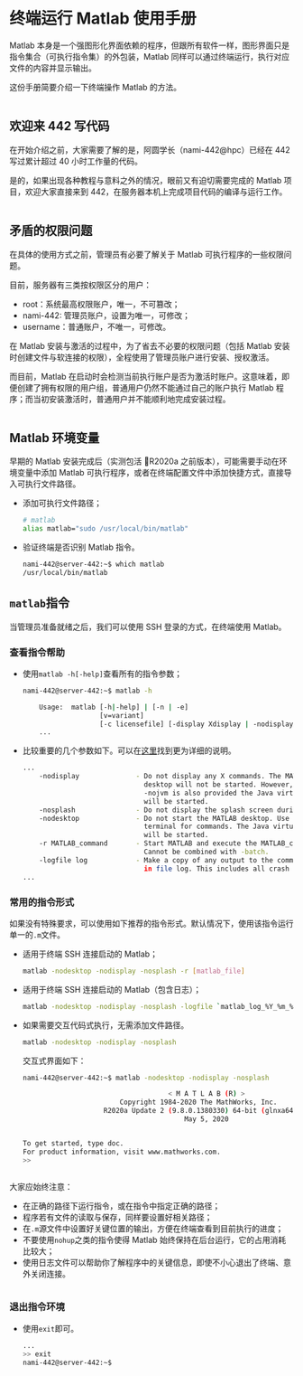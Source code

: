 # 终端运行 Matlab 使用手册

Matlab 本身是一个强图形化界面依赖的程序，但跟所有软件一样，图形界面只是指令集合（可执行指令集）的外包装，Matlab 同样可以通过终端运行，执行对应文件的内容并显示输出。

这份手册简要介绍一下终端操作 Matlab 的方法。

```note:: Matlab 同样支持在终端执行，管理员需要手动链接可执行文件到环境变量。

```

## 欢迎来 442 写代码

在开始介绍之前，大家需要了解的是，阿圆学长（nami-442@hpc）已经在 442 写过累计超过 40 小时工作量的代码。

是的，如果出现各种教程与意料之外的情况，眼前又有迫切需要完成的 Matlab 项目，欢迎大家直接来到 442，在服务器本机上完成项目代码的编译与运行工作。

```note:: 👍 这绝对是最为保险的做法。

```

## 矛盾的权限问题

在具体的使用方式之前，管理员有必要了解关于 Matlab 可执行程序的一些权限问题。

目前，服务器有三类按权限区分的用户：

-   root：系统最高权限账户，唯一，不可篡改；
-   nami-442: 管理员账户，设置为唯一，可修改；
-   username：普通账户，不唯一，可修改。

在 Matlab 安装与激活的过程中，为了省去不必要的权限问题（包括 Matlab 安装时创建文件与软连接的权限），全程使用了管理员账户进行安装、授权激活。

而目前，Matlab 在启动时会检测当前执行账户是否为激活时账户。这意味着，即便创建了拥有权限的用户组，普通用户仍然不能通过自己的账户执行 Matlab 程序；而当初安装激活时，普通用户并不能顺利地完成安装过程。

```warning:: 除非精心设计好一个拥有安装过程所需权限、又不具备管理员权限的特殊普通账户，否则目前来说，只能使用管理员账户打开 Matlab。⚠️ 这是一个潜在的危险。

```

## Matlab 环境变量

早期的 Matlab 安装完成后（实测包活 R2020a 之前版本），可能需要手动在环境变量中添加 Matlab 可执行程序，或者在终端配置文件中添加快捷方式，直接导入可执行文件路径。

-   添加可执行文件路径；

    ```sh
    # matlab
    alias matlab="sudo /usr/local/bin/matlab"
    ```

-   验证终端是否识别 Matlab 指令。

    ```sh
    nami-442@server-442:~$ which matlab
    /usr/local/bin/matlab
    ```

## `matlab`指令

当管理员准备就绪之后，我们可以使用 SSH 登录的方式，在终端使用 Matlab。

### 查看指令帮助

-   使用`matlab -h[-help]`查看所有的指令参数；

    ```sh
    nami-442@server-442:~$ matlab -h

        Usage:  matlab [-h|-help] | [-n | -e]
                       [v=variant]
                       [-c licensefile] [-display Xdisplay | -nodisplay]
        ...
    ```

-   比较重要的几个参数如下。可以在[这里](https://ww2.mathworks.cn/help/matlab/ref/matlabmacos.html)找到更为详细的说明。

    ```sh
    ...
        -nodisplay              - Do not display any X commands. The MATLAB
                                  desktop will not be started. However, unless
                                  -nojvm is also provided the Java virtual machine
                                  will be started.
        -nosplash               - Do not display the splash screen during startup.
        -nodesktop              - Do not start the MATLAB desktop. Use the current
                                  terminal for commands. The Java virtual machine
                                  will be started.
        -r MATLAB_command       - Start MATLAB and execute the MATLAB_command.
                                  Cannot be combined with -batch.
        -logfile log            - Make a copy of any output to the command window
                                  in file log. This includes all crash reports.
    ...
    ```

### 常用的指令形式

如果没有特殊要求，可以使用如下推荐的指令形式。默认情况下，使用该指令运行单一的`.m`文件。

-   适用于终端 SSH 连接启动的 Matlab；

    ```sh
    matlab -nodesktop -nodisplay -nosplash -r [matlab_file]
    ```

-   适用于终端 SSH 连接启动的 Matlab（包含日志）；

    ```sh
    matlab -nodesktop -nodisplay -nosplash -logfile `matlab_log_%Y_%m_%d-%H_%M_%S`.log -r [matlab_file]
    ```

-   如果需要交互代码式执行，无需添加文件路径。

    ```sh
    matlab -nodesktop -nodisplay -nosplash
    ```

    交互式界面如下：

    ```sh
    nami-442@server-442:~$ matlab -nodesktop -nodisplay -nosplash

                                        < M A T L A B (R) >
                            Copyright 1984-2020 The MathWorks, Inc.
                        R2020a Update 2 (9.8.0.1380330) 64-bit (glnxa64)
                                            May 5, 2020


    To get started, type doc.
    For product information, visit www.mathworks.com.
    >>
    ```

```note:: 这些指令禁用了 Matlab 的图形化界面与相关输出，适用于终端。

```

大家应始终注意：

-   在正确的路径下运行指令，或在指令中指定正确的路径；
-   程序若有文件的读取与保存，同样要设置好相关路径；
-   在`.m`源文件中设置好关键位置的输出，方便在终端查看到目前执行的进度；
-   不要使用`nohup`之类的指令使得 Matlab 始终保持在后台运行，它的占用消耗比较大；
-   使用日志文件可以帮助你了解程序中的关键信息，即使不小心退出了终端、意外关闭连接。

```warning:: 再次，指定正确的路径非常重要。

```

### 退出指令环境

-   使用`exit`即可。

    ```sh
    ...
    >> exit
    nami-442@server-442:~$
    ```
